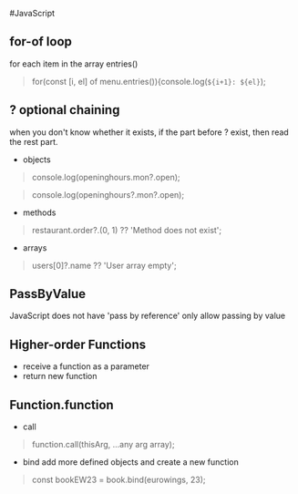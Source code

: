 #JavaScript

## for-of loop
for each item in the array
entries()

> for(const [i, el] of menu.entries()){console.log(`${i+1}: ${el}`);

## ? optional chaining
when you don't know whether it exists, if the part before ? exist, then read the rest part.

- objects

> console.log(openinghours.mon?.open);

> console.log(openinghours?.mon?.open);

- methods

> restaurant.order?.(0, 1) ?? 'Method does not exist';

- arrays

> users[0]?.name ?? 'User array empty';

## PassByValue
JavaScript does not have 'pass by reference'
only allow passing by value

## Higher-order Functions
- receive a function as a parameter
- return new function

## Function.function
- call

> function.call(thisArg, ...any arg array);

- bind
add more defined objects and create a new function

> const bookEW23 = book.bind(eurowings, 23);
